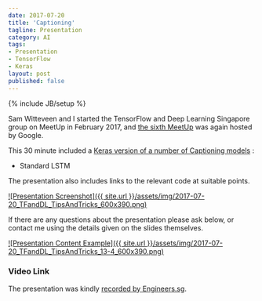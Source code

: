 ```yaml
---
date: 2017-07-20
title: 'Captioning'
tagline: Presentation
category: AI
tags:
- Presentation
- TensorFlow
- Keras
layout: post
published: false
---
```

{% include JB/setup %}


Sam Witteveen and I started the TensorFlow and Deep Learning Singapore group on MeetUp in February 2017,
and [the sixth MeetUp](https://www.meetup.com/TensorFlow-and-Deep-Learning-Singapore/events/241183195/) 
was again hosted by Google.

This 30 minute included a 
<a href="https://github.com/mdda/deep-learning-workshop/blob/master/notebooks/2-CNN/7-Captioning/4-run-captioning.ipynb" target="_blank">
Keras version of a number of Captioning models</a>  :

*  Standard LSTM 

The presentation also includes links to the relevant code at suitable points.

<a href="http://redcatlabs.com/2017-07-20_TFandDL_TipsAndTricks/" target="_blank">
![Presentation Screenshot]({{ site.url }}/assets/img/2017-07-20_TFandDL_TipsAndTricks_600x390.png)
</a>

If there are any questions about the presentation please ask below, 
or contact me using the details given on the slides themselves.

<a href="http://redcatlabs.com/2017-07-20_TFandDL_TipsAndTricks/#/13/4" target="_blank">
![Presentation Content Example]({{ site.url }}/assets/img/2017-07-20_TFandDL_TipsAndTricks_13-4_600x390.png)
</a>


### Video Link

The presentation was kindly 
<a href="https://engineers.sg/video/advanced-text-language-captioning-tensorflow-and-deep-learning-singapore--1861" target="_blank">recorded by Engineers.sg</a>.

